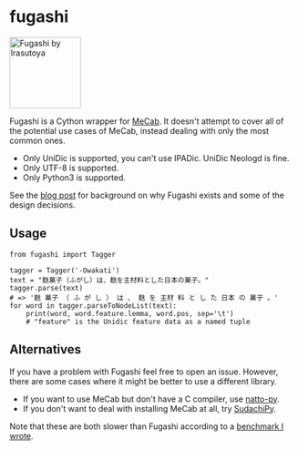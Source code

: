 # fugashi

<img src="https://github.com/polm/fugashi/raw/master/fugashi.png" width=125 height=125 alt="Fugashi by Irasutoya" />

Fugashi is a Cython wrapper for [MeCab](https://taku910.github.io/mecab/). It
doesn't attempt to cover all of the potential use cases of MeCab, instead
dealing with only the most common ones.

- Only UniDic is supported, you can't use IPADic. UniDic Neologd is fine.
- Only UTF-8 is supported.
- Only Python3 is supported.

See the [blog post](https://www.dampfkraft.com/nlp/fugashi.html) for background
on why Fugashi exists and some of the design decisions.

## Usage

    from fugashi import Tagger

    tagger = Tagger('-Owakati')
    text = "麩菓子（ふがし）は、麩を主材料とした日本の菓子。"
    tagger.parse(text)
    # => '麩 菓子 （ ふ が し ） は 、 麩 を 主材 料 と し た 日本 の 菓子 。'
    for word in tagger.parseToNodeList(text):
        print(word, word.feature.lemma, word.pos, sep='\t')
        # "feature" is the Unidic feature data as a named tuple

## Alternatives

If you have a problem with Fugashi feel free to open an issue. However, there
are some cases where it might be better to use a different library.

- If you want to use MeCab but don't have a C compiler, use [natto-py](https://github.com/buruzaemon/natto-py).
- If you don't want to deal with installing MeCab at all, try [SudachiPy](https://github.com/WorksApplications/SudachiPy).

Note that these are both slower than Fugashi according to a [benchmark I
wrote](https://github.com/polm/ja-tokenizer-benchmark). 
